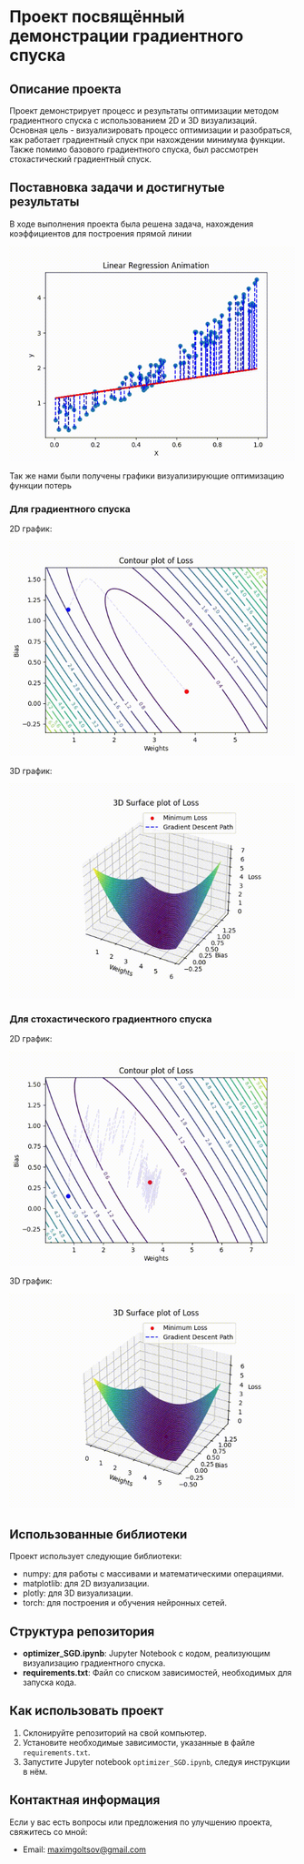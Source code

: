 # Проект посвящённый демонстрации градиентного спуска

## Описание проекта
Проект демонстрирует процесс и результаты оптимизации методом градиентного спуска с использованием 2D и 3D визуализаций. Основная цель - визуализировать процесс оптимизации и разобраться, как работает градиентный спуск при нахождении минимума функции. Также помимо базового градиентного спуска, был рассмотрен стохастический градиентный спуск.

## Поставновка задачи и достигнутые результаты
В ходе выполнения проекта была решена задача, нахождения коэффициентов для построения прямой линии

![Анимированная линейная регрессия.gif](images/Анимированная_линейная_регрессия.gif)

Так же нами были получены графики визуализирующие оптимизацию функции потерь

### Для градиентного спуска

2D график:

![Анимированный_градиентный_спуск_линии_уровней.gif](images/Анимированный_градиентный_спуск_линии_уровней.gif)

3D график:

![3D_Градиентный_спуск_линии_уровней.gif](images/3D_Градиентный_спуск_линии_уровней.gif)

### Для стохастического градиентного спуска

2D график:

![Анимированный_SGD_линии_уровней.gif](images/Анимированный_SGD_линии_уровней.gif)

3D график:

![3D_SGD_линии_уровней.gif](images/3D_SGD_линии_уровней.gif)



## Использованные библиотеки
Проект использует следующие библиотеки:

- numpy: для работы с массивами и математическими операциями.
- matplotlib: для 2D визуализации.
- plotly: для 3D визуализации.
- torch: для построения и обучения нейронных сетей.

## Структура репозитория
- **optimizer_SGD.ipynb**: Jupyter Notebook с кодом, реализующим визуализацию градиентного спуска.
- **requirements.txt**: Файл со списком зависимостей, необходимых для запуска кода.

## Как использовать проект
1. Склонируйте репозиторий на свой компьютер.
2. Установите необходимые зависимости, указанные в файле `requirements.txt`.
3. Запустите Jupyter notebook `optimizer_SGD.ipynb`, следуя инструкции в нём.

## Контактная информация
Если у вас есть вопросы или предложения по улучшению проекта, свяжитесь со мной:
- Email: maximgoltsov@gmail.com
